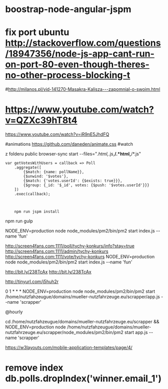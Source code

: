 # boostrap-node-angular-jspm 
# fix port ubuntu http://stackoverflow.com/questions/18947356/node-js-app-cant-run-on-port-80-even-though-theres-no-other-process-blocking-t

#http://milanos.pl/vid-141270-Masakra-Kalisza---zapomnial-o-swoim.html
# https://www.youtube.com/watch?v=QZXc39hT8t4
https://www.youtube.com/watch?v=iR9nE5JhdFQ

#animations 
https://github.com/daneden/animate.css
#watch

z folderu public
browser-sync start --files="*.html,*.js,**/.*html,**/*.js"


	var getVotesWithUsers = callback => Poll
		.aggregate([
			{$match: {name: pollName}},
			{$unwind: '$votes'},
			{$match: {'votes.userId': {$exists: true}}},
			{$group: {_id: '$_id', votes: {$push: '$votes.userId'}}}
		])
		.exec(callback);
		
		
		
		npm run jspm install
npm run gulp 

 NODE_ENV=production node node_modules/pm2/bin/pm2 start index.js --name 'fun' 
 
 
 http://screen4fans.com:1111/poll/tychy-konkurs/info?stay=true
 http://screen4fans.com:1111/admin/tychy-konkurs
 http://screen4fans.com:1111/vote/tychy-konkurs
  NODE_ENV=production node node_modules/pm2/bin/pm2 start index.js --name 'fun' 
 
 
  http://bit.ly/238TcAx
  http://bit.ly/238TcAx
 
  http://tinyurl.com/j5huh2r
 
 
 
  0 1 * * *  NODE_ENV=production node node_modules/pm2/bin/pm2 start  /home/nutzfahzeugue/domains/mueller-nutzfahrzeuge.eu/scrapper/app.js --name 'scrapper'
 
 @hourly 
 
 
 cd /home/nutzfahzeugue/domains/mueller-nutzfahrzeuge.eu/scrapper && NODE_ENV=production node /home/nutzfahzeugue/domains/mueller-nutzfahrzeuge.eu/scrapper/node_modules/pm2/bin/pm2 start  app.js --name 'scrapper'
 
 
 <!-- build:js -->
 <script type='text/javascript' id="__bs_script__">//<![CDATA[
 document.write("<script async src='http://HOST:3000/browser-sync/browser-sync-client.2.10.1.js'><\/script>".replace("HOST", location.hostname));
 //]]></script>
 <script src="https://cdnjs.cloudflare.com/ajax/libs/lodash.js/3.10.1/lodash.min.js"></script>
 <script src="js/jspm_packages/system.js"></script>
 <script src="js/config.js"></script>
 <!-- endbuild -->
 
 
 https://w3layouts.com/mobile-application-templates/page/4/


# remove index db.polls.dropIndex('winner.email_1')